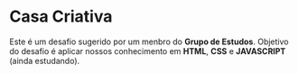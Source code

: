 # Casa Criativa
Este é um desafio sugerido por um menbro do **Grupo de Estudos**.
Objetivo do desafio é aplicar nossos conhecimento em **HTML**, **CSS** e **JAVASCRIPT** (ainda estudando).

